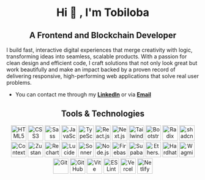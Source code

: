 <h1 align="center">Hi 👋 , I'm Tobiloba</h1>

<h2 align="center">A Frontend and Blockchain Developer</h2>

<text align="center"> I build fast, interactive digital experiences that merge creativity with logic, transforming ideas into seamless, scalable products. With a passion for clean design and efficient code, I craft solutions that not only look great but work beautifully and make an impact backed by a proven record of delivering responsive, high-performing web applications that solve real user problems.</text>

- You can contact me through my **[LinkedIn](https://www.linkedin.com/in/ayomidetobiloba/)** or via **[Email](mailto:oyetunjitobiloba82@gmail.com)**  

<h2 align="center">Tools & Technologies</h2>

<p align="center">
  <!-- Frontend -->
  <img src="https://cdn.jsdelivr.net/gh/devicons/devicon/icons/html5/html5-original.svg" alt="HTML5" width="40" height="40"/>
  <img src="https://cdn.jsdelivr.net/gh/devicons/devicon/icons/css3/css3-original.svg" alt="CSS3" width="40" height="40"/>
  <img src="https://cdn.jsdelivr.net/gh/devicons/devicon/icons/sass/sass-original.svg" alt="Sass" width="40" height="40"/>
  <img src="https://cdn.jsdelivr.net/gh/devicons/devicon/icons/javascript/javascript-original.svg" alt="JavaScript" width="40" height="40"/>
  <img src="https://cdn.jsdelivr.net/gh/devicons/devicon/icons/typescript/typescript-original.svg" alt="TypeScript" width="40" height="40"/>
  <img src="https://cdn.jsdelivr.net/gh/devicons/devicon/icons/react/react-original.svg" alt="React.js" width="40" height="40"/>
  <img src="https://cdn.jsdelivr.net/gh/devicons/devicon/icons/nextjs/nextjs-original.svg" alt="Next.js" width="40" height="40"/>
  <img src="https://cdn.jsdelivr.net/gh/devicons/devicon/icons/tailwindcss/tailwindcss-plain.svg" alt="Tailwind CSS" width="40" height="40"/>
  <img src="https://cdn.jsdelivr.net/gh/devicons/devicon/icons/bootstrap/bootstrap-original.svg" alt="Bootstrap" width="40" height="40"/>
  <img src="https://upload.wikimedia.org/website-screenshots/radix-ui.com/logo.svg" alt="Radix UI" width="40" height="40"/>
  <img src="https://avatars.githubusercontent.com/u/139895814?s=200&v=4" alt="shadcn/ui" width="40" height="40"/>
  <img src="https://upload.wikimedia.org/wikipedia/commons/3/38/React-icon.svg" alt="Context API" width="40" height="40"/>
  <img src="https://raw.githubusercontent.com/pmndrs/zustand/main/docs/logo.png" alt="Zustand" width="40" height="40"/>
  <img src="https://avatars.githubusercontent.com/u/131029602?s=200&v=4" alt="Recharts" width="40" height="40"/>
  <img src="https://avatars.githubusercontent.com/u/122118348?s=200&v=4" alt="Lucide" width="40" height="40"/>
  <img src="https://avatars.githubusercontent.com/u/119731271?s=200&v=4" alt="Sonner" width="40" height="40"/>

  <!-- Backend / APIs -->
  <img src="https://cdn.jsdelivr.net/gh/devicons/devicon/icons/nodejs/nodejs-original.svg" alt="Node.js" width="40" height="40"/>
  <img src="https://cdn.jsdelivr.net/gh/devicons/devicon/icons/firebase/firebase-plain.svg" alt="Firebase" width="40" height="40"/>
  <img src="https://seeklogo.com/images/S/supabase-logo-DCC676FFE2-seeklogo.com.png" alt="Supabase" width="40" height="40"/>

  <!-- Blockchain -->
  <img src="https://seeklogo.com/images/E/ethers-logo-09EDE9EFC0-seeklogo.com.png" alt="Ethers.js" width="40" height="40"/>
  <img src="https://seeklogo.com/images/H/hardhat-logo-888739EBB4-seeklogo.com.png" alt="Hardhat" width="40" height="40"/>
  <img src="https://avatars.githubusercontent.com/u/95665614?s=200&v=4" alt="Wagmi" width="40" height="40"/>

  <!-- Dev Tools -->
  <img src="https://cdn.jsdelivr.net/gh/devicons/devicon/icons/git/git-original.svg" alt="Git" width="40" height="40"/>
  <img src="https://cdn.jsdelivr.net/gh/devicons/devicon/icons/github/github-original.svg" alt="GitHub" width="40" height="40"/>
  <img src="https://cdn.jsdelivr.net/gh/devicons/devicon/icons/vite/vite-original.svg" alt="Vite" width="40" height="40"/>
  <img src="https://cdn.jsdelivr.net/gh/devicons/devicon/icons/eslint/eslint-original.svg" alt="ESLint" width="40" height="40"/>
  <img src="https://cdn.jsdelivr.net/gh/devicons/devicon/icons/vercel/vercel-original.svg" alt="Vercel" width="40" height="40"/>
  <img src="https://cdn.jsdelivr.net/gh/devicons/devicon/icons/netlify/netlify-original.svg" alt="Netlify" width="40" height="40"/>
</p>
